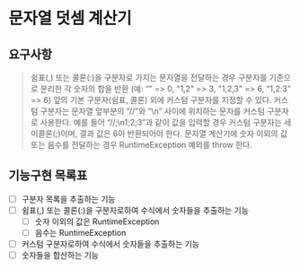 # 문자열 덧셈 계산기 

## 요구사항 
> 쉼표(,) 또는 콜론(:)을 구분자로 가지는 문자열을 전달하는 경우 구분자를 기준으로 분리한 각 숫자의 합을 반환 (예: “” => 0, "1,2" => 3, "1,2,3" => 6, “1,2:3” => 6)
앞의 기본 구분자(쉼표, 콜론) 외에 커스텀 구분자를 지정할 수 있다. 커스텀 구분자는 문자열 앞부분의 “//”와 “\n” 사이에 위치하는 문자를 커스텀 구분자로 사용한다. 예를 들어 “//;\n1;2;3”과 같이 값을 입력할 경우 커스텀 구분자는 세미콜론(;)이며, 결과 값은 6이 반환되어야 한다.
문자열 계산기에 숫자 이외의 값 또는 음수를 전달하는 경우 RuntimeException 예외를 throw 한다.

## 기능구현 목록표 
-[ ] 구분자 목록을 추출하는 기능 
-[ ] 쉼표(,) 또는 콜론(:)을 구분자로하여 수식에서 숫자들을 추출하는 기능
  -[ ] 숫자 이외의 값은 RuntimeException
  -[ ] 음수는 RuntimeException
-[ ] 커스텀 구분자로하여 수식에서 숫자들을 추출하는 기능
-[ ] 숫자들을 합산하는 기능
